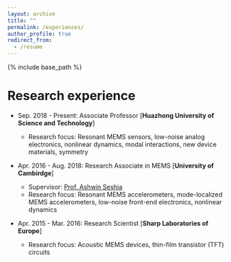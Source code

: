 ```yaml
---
layout: archive
title: ""
permalink: /experiences/
author_profile: true
redirect_from:
  - /resume
---
```


{% include base_path %}

Research experience
======
* Sep. 2018 - Present: Associate Professor [<b>Huazhong University of Science and Technology</b>]
  * Research focus: Resonant MEMS sensors, low-noise analog electronics, nonlinear dynamics, modal interactions, new device materials, symmetry


* Apr. 2016 - Aug. 2018: Research Associate in MEMS [<b>University of Cambirdge</b>]
  * Supervisor: [Prof. Ashwin Seshia](http://www.eng.cam.ac.uk/profiles/aas41)
  * Research focus: Resonant MEMS accelerometers, mode-localized MEMS accelerometers, low-noise front-end electronics, nonlinear dynamics


* Apr. 2015 - Mar. 2016: Research Scientist [<b>Sharp Laboratories of Europe</b>]
  * Research focus: Acoustic MEMS devices, thin-film transistor (TFT) circuits
